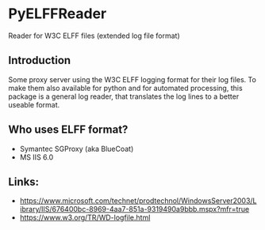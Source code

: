 # PyELFFReader
Reader for W3C ELFF files (extended log file format)

Introduction
-------------
Some proxy server using the W3C ELFF logging format for their log files. To make them also available for python and for automated processing, this package is a general log reader, that translates the log lines to a better useable format.

Who uses ELFF format?
---------------------
* Symantec SGProxy (aka BlueCoat)
* MS IIS 6.0

Links:
------
* https://www.microsoft.com/technet/prodtechnol/WindowsServer2003/Library/IIS/676400bc-8969-4aa7-851a-9319490a9bbb.mspx?mfr=true
* https://www.w3.org/TR/WD-logfile.html
